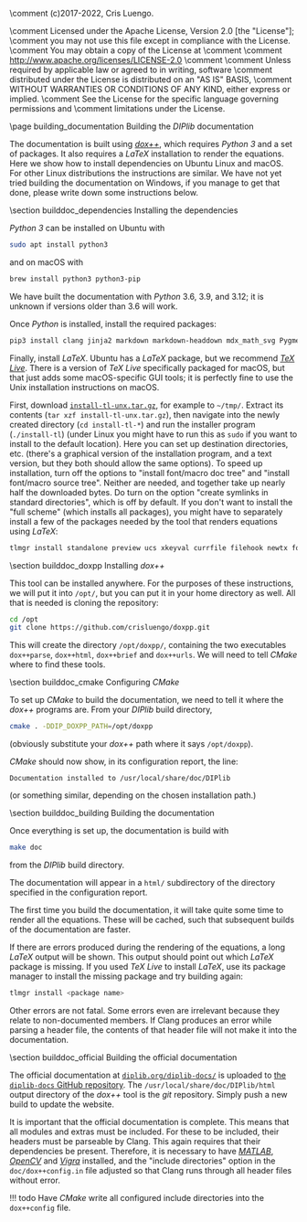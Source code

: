\comment (c)2017-2022, Cris Luengo.

\comment Licensed under the Apache License, Version 2.0 [the "License"];
\comment you may not use this file except in compliance with the License.
\comment You may obtain a copy of the License at
\comment
\comment    http://www.apache.org/licenses/LICENSE-2.0
\comment
\comment Unless required by applicable law or agreed to in writing, software
\comment distributed under the License is distributed on an "AS IS" BASIS,
\comment WITHOUT WARRANTIES OR CONDITIONS OF ANY KIND, either express or implied.
\comment See the License for the specific language governing permissions and
\comment limitations under the License.


\page building_documentation Building the *DIPlib* documentation

The documentation is built using [*dox++*](https://crisluengo.github.io/doxpp/), which
requires *Python 3* and a set of packages. It also requires a *LaTeX* installation to render
the equations. Here we show how to install dependencies on Ubuntu Linux and macOS. For
other Linux distributions the instructions are similar. We have not yet tried building
the documentation on Windows, if you manage to get that done, please write down some
instructions below.


\section builddoc_dependencies Installing the dependencies

*Python 3* can be installed on Ubuntu with
```bash
sudo apt install python3
```
and on macOS with
```bash
brew install python3 python3-pip
```
We have built the documentation with *Python* 3.6, 3.9, and 3.12; it is unknown if versions older
than 3.6 will work.

Once *Python* is installed, install the required packages:
```bash
pip3 install clang jinja2 markdown markdown-headdown mdx_math_svg Pygments
```

Finally, install *LaTeX*. Ubuntu has a *LaTeX* package, but we recommend [*TeX Live*](https://tug.org/texlive/).
There is a version of *TeX Live* specifically packaged for macOS, but that just adds some macOS-specific
GUI tools; it is perfectly fine to use the Unix installation instructions on macOS.

First, download [`install-tl-unx.tar.gz`](http://mirror.ctan.org/systems/texlive/tlnet/install-tl-unx.tar.gz),
for example to `~/tmp/`. Extract its contents (`tar xzf install-tl-unx.tar.gz`), then navigate into the
newly created directory (`cd install-tl-*`) and run the installer program (`./install-tl`) (under Linux
you might have to run this as `sudo` if you want to install to the default location). Here you can
set up destination directories, etc. (there's a graphical version of the installation program, and a
text version, but they both should allow the same options). To speed up installation, turn off the
options to "install font/macro doc tree" and "install font/macro source tree". Neither are needed,
and together take up nearly half the downloaded bytes. Do turn on the option "create symlinks in standard
directories", which is off by default. If you don't want to install the "full scheme" (which installs
all packages), you might have to separately install a few of the packages needed by the tool that
renders equations using *LaTeX*:
```bash
tlmgr install standalone preview ucs xkeyval currfile filehook newtx fontaxes xstring
```


\section builddoc_doxpp Installing *dox++*

This tool can be installed anywhere. For the purposes of these instructions, we will put it into `/opt/`,
but you can put it in your home directory as well. All that is needed is cloning the repository:
```bash
cd /opt
git clone https://github.com/crisluengo/doxpp.git
```
This will create the directory `/opt/doxpp/`, containing the two executables `dox++parse`, `dox++html`,
`dox++brief` and `dox++urls`. We will need to tell *CMake* where to find these tools.


\section builddoc_cmake Configuring *CMake*

To set up *CMake* to build the documentation, we need to tell it where the *dox++* programs are. From
your *DIPlib* build directory,
```bash
cmake . -DDIP_DOXPP_PATH=/opt/doxpp
```
(obviously substitute your *dox++* path where it says `/opt/doxpp`).

*CMake* should now show, in its configuration report, the line:
```text
Documentation installed to /usr/local/share/doc/DIPlib
```
(or something similar, depending on the chosen installation path.)


\section builddoc_building Building the documentation

Once everything is set up, the documentation is build with
```bash
make doc
```
from the *DIPlib* build directory.

The documentation will appear in a `html/` subdirectory of the directory specified in the configuration report.

The first time you build the documentation, it will take quite some time to render all the equations. These
will be cached, such that subsequent builds of the documentation are faster.

If there are errors produced during the rendering of the equations, a long *LaTeX* output will be shown. This
output should point out which *LaTeX* package is missing. If you used *TeX Live* to install *LaTeX*, use its
package manager to install the missing package and try building again:
```bash
tlmgr install <package name>
```

Other errors are not fatal. Some errors even are irrelevant because they relate to non-documented
members. If Clang produces an error while parsing a header file, the contents of that header file will
not make it into the documentation.


\section builddoc_official Building the official documentation

The official documentation at [`diplib.org/diplib-docs/`](https://diplib.org/diplib-docs/) is uploaded
to [the `diplib-docs` GitHub repository](https://github.com/DIPlib/diplib-docs).
The `/usr/local/share/doc/DIPlib/html` output directory of the *dox++* tool is the *git* repository.
Simply push a new build to update the website.

It is important that the official documentation is complete. This means that all modules and extras
must be included. For these to be included, their headers must be parseable by Clang. This again
requires that their dependencies be present. Therefore, it is necessary to have
[*MATLAB*](https://www.mathworks.com/products/matlab.html), [*OpenCV*](https://opencv.org) and
[*Vigra*](http://ukoethe.github.io/vigra/) installed, and the "include directories" option in the
`doc/dox++config.in` file adjusted so that Clang runs through all header files without error.

!!! todo
    Have *CMake* write all configured include directories into the `dox++config` file.
